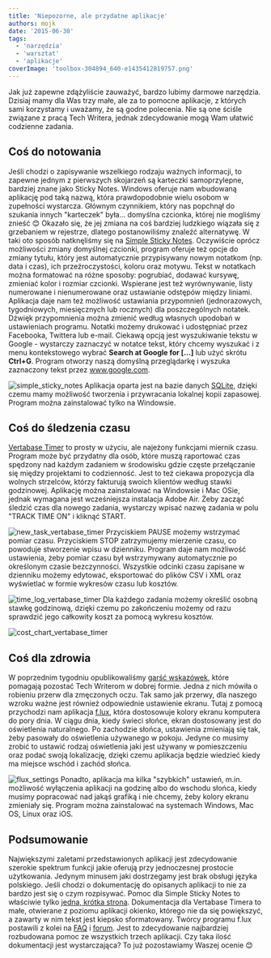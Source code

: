 ```yaml
---
title: 'Niepozorne, ale przydatne aplikacje'
authors: mojk
date: '2015-06-30'
tags:
  - 'narzędzia'
  - 'warsztat'
  - 'aplikacje'
coverImage: 'toolbox-304894_640-e1435412819757.png'
---
```


Jak już zapewne zdążyliście zauważyć, bardzo lubimy darmowe narzędzia. Dzisiaj
mamy dla Was trzy małe, ale za to pomocne aplikacje, z których sami korzystamy i
uważamy, że są godne polecenia. Nie są one ściśle związane z pracą Tech Writera,
jednak zdecydowanie mogą Wam ułatwić codzienne zadania.

<!--truncate-->

## Coś do notowania

Jeśli chodzi o zapisywanie wszelkiego rodzaju ważnych informacji, to zapewne
jednym z pierwszych skojarzeń są karteczki samoprzylepne, bardziej znane jako
Sticky Notes. Windows oferuje nam wbudowaną aplikację pod taką nazwą, która
prawdopodobnie wielu osobom w zupełności wystarcza. Głównym czynnikiem, który
nas popchnął do szukania innych "karteczek" była... domyślna czcionka, której
nie mogliśmy znieść 😊 Okazało się, że jej zmiana na coś bardziej ludzkiego
wiązała się z grzebaniem w rejestrze, dlatego postanowiliśmy znaleźć
alternatywę. W taki oto sposób natknęliśmy się na
[Simple Sticky Notes](http://www.simplestickynotes.com/). Oczywiście oprócz
możliwości zmiany domyślnej czcionki, program oferuje też opcje do zmiany
tytułu, który jest automatycznie przypisywany nowym notatkom (np. data i czas),
ich przeźroczystości, koloru oraz motywu. Tekst w notatkach można formatować na
różne sposoby: pogrubiać, dodawać kursywę, zmieniać kolor i rozmiar czcionki.
Wspierane jest też wyrównywanie, listy numerowane i nienumerowane oraz
ustawianie odstępów między liniami. Aplikacja daje nam też możliwość ustawiania
przypomnień (jednorazowych, tygodniowych, miesięcznych lub rocznych) dla
poszczególnych notatek. Dźwięk przypomnienia można zmienić według własnych
upodobań w ustawieniach programu. Notatki możemy drukować i udostępniać przez
Facebooka, Twittera lub e-mail. Ciekawą opcją jest wyszukiwanie tekstu w
Google - wystarczy zaznaczyć w notatce tekst, który chcemy wyszukać i z menu
kontekstowego wybrać **Search at Google for \[...\]** lub użyć skrótu
**Ctrl+G**. Program otworzy naszą domyślną przeglądarkę i wyszuka zaznaczony
tekst przez www.google.com.

![simple_sticky_notes](images/simple_sticky_notes.png) Aplikacja oparta jest na
bazie danych [SQLite](https://www.sqlite.org/), dzięki czemu mamy możliwość
tworzenia i przywracania lokalnej kopii zapasowej. Program można zainstalować
tylko na Windowsie.

## Coś do śledzenia czasu

[Vertabase Timer](http://timer.vertabase.com/) to prosty w użyciu, ale najeżony
funkcjami miernik czasu. Program może być przydatny dla osób, które muszą
raportować czas spędzony nad każdym zadaniem w środowisku gdzie częste
przełączanie się między projektami to codzienność. Jest to też ciekawa
propozycja dla wolnych strzelców, którzy fakturują swoich klientów według stawki
godzinowej. Aplikację można zainstalować na Windowsie i Mac OSie, jednak
wymagana jest wcześniejsza instalacja Adobe Air. Żeby zacząć śledzić czas dla
nowego zadania, wystarczy wpisać nazwę zadania w polu "TRACK TIME ON" i kliknąć
START.

![new_task_vertabase_timer](images/new_task_vertabase_timer.png) Przyciskiem
PAUSE możemy wstrzymać pomiar czasu. Przyciskiem STOP zatrzymujemy mierzenie
czasu, co powoduje stworzenie wpisu w dzienniku. Program daje nam możliwość
ustawienia, żeby pomiar czasu był wstrzymywany automatycznie po określonym
czasie bezczynności. Wszystkie odcinki czasu zapisane w dzienniku możemy
edytować, eksportować do plików CSV i XML oraz wyświetlać w formie wykresów
czasu lub kosztów.

![time_log_vertabase_timer](images/time_log_vertabase_timer.png) Dla każdego
zadania możemy określić osobną stawkę godzinową, dzięki czemu po zakończeniu
możemy od razu sprawdzić jego całkowity koszt za pomocą wykresu kosztów.

![cost_chart_vertabase_timer](images/cost_chart_vertabase_timer.png)

## Coś dla zdrowia

W poprzednim tygodniu opublikowaliśmy
[garść wskazówek](../technical-writer-w-dobrej-formie/index.md), które pomagają
pozostać Tech Writerom w dobrej formie. Jedna z nich mówiła o robieniu przerw
dla zmęczonych oczu. Tak samo jak przerwy, dla naszego wzroku ważne jest również
odpowiednie ustawienie ekranu. Tutaj z pomocą przychodzi nam aplikacja
[f.lux](https://justgetflux.com/), która dostosowuje kolory ekranu komputera do
pory dnia. W ciągu dnia, kiedy świeci słońce, ekran dostosowany jest do
oświetlenia naturalnego. Po zachodzie słońca, ustawienia zmieniają się tak, żeby
pasowały do oświetlenia używanego w pokoju. Jedyne co musimy zrobić to ustawić
rodzaj oświetlenia jaki jest używany w pomieszczeniu oraz podać swoją
lokalizację, dzięki czemu aplikacja będzie wiedzieć kiedy ma miejsce wschód i
zachód słońca.

![flux_settings](images/flux_settings.png) Ponadto, aplikacja ma kilka
"szybkich" ustawień, m.in. możliwość wyłączenia aplikacji na godzinę albo do
wschodu słońca, kiedy musimy popracować nad jakąś grafiką i nie chcemy, żeby
kolory ekranu zmieniały się. Program można zainstalować na systemach Windows,
Mac OS, Linux oraz iOS.

## Podsumowanie

Największymi zaletami przedstawionych aplikacji jest zdecydowanie szerokie
spektrum funkcji jakie oferują przy jednoczesnej prostocie użytkowania. Jedynym
minusem jaki dostrzegamy jest brak obsługi języka polskiego. Jeśli chodzi o
dokumentację do opisanych aplikacji to nie za bardzo jest się o czym rozpisywać.
Pomoc dla Simple Sticky Notes to właściwie tylko
[jedna, krótka strona](http://www.simplestickynotes.com/help/). Dokumentacja dla
Vertabase Timera to małe, otwierane z poziomu aplikacji okienko, którego nie da
się powiększyć, a zawarty w nim tekst jest kiepsko sformatowany. Twórcy programu
f.lux postawili z kolei na [FAQ](https://justgetflux.com/faq.html) i
[forum](https://justgetflux.com/forum/). Jest to zdecydowanie najbardziej
rozbudowana pomoc ze wszystkich trzech aplikacji. Czy taka ilość dokumentacji
jest wystarczająca? To już pozostawiamy Waszej ocenie 😊
